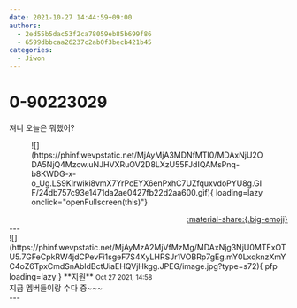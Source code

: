 ```yaml
---
date: 2021-10-27 14:44:59+09:00
authors:
  - 2ed55b5dac53f2ca78059eb85b699f86
  - 6599dbbcaa26237c2ab0f3becb421b45
categories:
  - Jiwon
---
```


# 0-90223029

<div class="post-container" markdown="1">
<div class="content-container md-sidebar__scrollwrap" markdown="1">

져니 오늘은 뭐했어?
<figure markdown="1">
![](https://phinf.wevpstatic.net/MjAyMjA3MDNfMTI0/MDAxNjU2ODA5NjQ4Mzcw.uNJHVXRuOV2D8LXzU55FJdIQAMsPnq-b8KWDG-x-o_Ug.LS9KIrwiki8vmX7YrPcEYX6enPxhC7UZfquxvdoPYU8g.GIF/24db757c93e1471da2ae0427fb22d2aa600.gif){ loading=lazy onclick="openFullscreen(this)"}
</figure>


</div>
</div>

<div style="text-align: right;" markdown="1">
<a href="https://weverse.io/fromis9/fanpost/0-90223029" style="text-align: right;">:material-share:{.big-emoji}</a>
</div>
---

<div class="comments-container md-sidebar__scrollwrap" markdown="1">
<div class="comment" markdown="1">
<div class='id-container' markdown="1">
![](https://phinf.wevpstatic.net/MjAyMzA2MjVfMzMg/MDAxNjg3NjU0MTExOTU5.7GFeCpkRW4jdCPevFi1sgeF7S4XyLHRSJr1VOBRp7gEg.mY0LxqknzXmYC4oZ6TpxCmdSnAbldBctUiaEHQVjHkgg.JPEG/image.jpg?type=s72){ pfp loading=lazy }
**<span class="artist">지원</span>** <small>Oct 27 2021, 14:58</small><br>
</div>
<div class='comment-body' markdown="1">
지금 멤버들이랑 수다 중~~~
</div>
</div>
</div>
---

